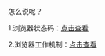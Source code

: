 怎么说呢？

1.浏览器状态码：[点击查看](https://www.cnblogs.com/xiaowenwu/p/5519697.html)

2.浏览器工作机制：[点击查看](https://www.cnblogs.com/jzxx/p/6098846.html)

